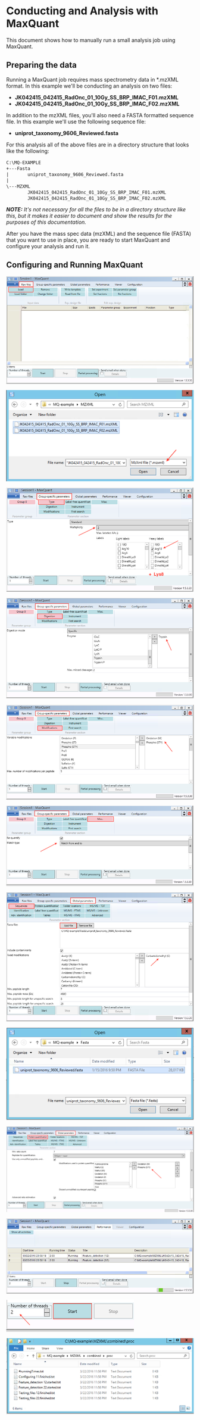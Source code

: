 # Conducting and Analysis with MaxQuant

This document shows how to manually run a small analysis job using MaxQuant.

## Preparing the data

Running a MaxQuant job requires mass spectrometry data in *.mzXML format. In this example we'll be conducting an analysis on two files:

* **JK042415_042415_RadOnc_01_10Gy_SS_BRP_IMAC_F01.mzXML**
* **JK042415_042415_RadOnc_01_10Gy_SS_BRP_IMAC_F02.mzXML**

In addition to the mzXML files, you'll also need a FASTA formatted sequence file. In this example we'll use the following sequence file:

* **uniprot_taxonomy_9606_Reviewed.fasta**

For this analysis all of the above files are in a directory structure that looks like the following:

```
C:\MQ-EXAMPLE
+---Fasta
|       uniprot_taxonomy_9606_Reviewed.fasta
|
\---MZXML
        JK042415_042415_RadOnc_01_10Gy_SS_BRP_IMAC_F01.mzXML
        JK042415_042415_RadOnc_01_10Gy_SS_BRP_IMAC_F02.mzXML
```

***NOTE:*** *It's not necessary for all the files to be in a directory structure like this, but it makes it easier to document and show the results for the purposes of this documentation.*    

After you have the mass spec data (mzXML) and the sequence file (FASTA) that you want to use in place, you are ready to start MaxQuant and configure your analysis and run it.


## Configuring and Running MaxQuant

![](/docs/RunningMaxQuant/maxquant-open.png)

![](/docs/RunningMaxQuant/maxquant-load-mzxml.png)

![](/docs/RunningMaxQuant/maxquant-type.png)

![](/docs/RunningMaxQuant/maxquant-digestion.png)

![](/docs/RunningMaxQuant/maxquant-modifications.png)


![](/docs/RunningMaxQuant/maxquant-misc.png)


![](/docs/RunningMaxQuant/maxquant-seq-loaded.png)


![](/docs/RunningMaxQuant/maxquant-load-seq.png)


![](/docs/RunningMaxQuant/maxquant-protein-quant.png)


![](/docs/RunningMaxQuant/maxquant-running.png)

![](/docs/RunningMaxQuant/maxquant-threads-start.png)

![](/docs/RunningMaxQuant/maxquant-running-status-files.png)










